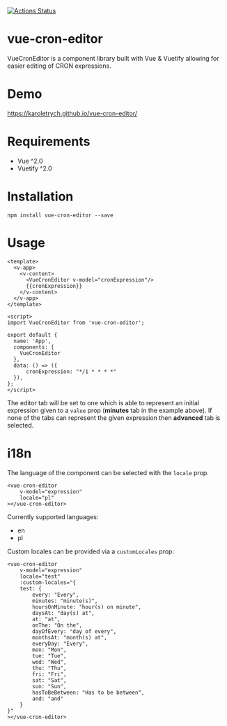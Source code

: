 [![Actions Status](https://github.com/karoletrych/vue-cron-editor/workflows/Node%20CI/badge.svg)](https://github.com/karoletrych/vue-cron-editor/actions)
# vue-cron-editor
VueCronEditor is a component library built with Vue & Vuetify allowing for easier editing of CRON expressions.

# Demo
https://karoletrych.github.io/vue-cron-editor/

# Requirements
- Vue ^2.0
- Vuetify ^2.0

# Installation
```
npm install vue-cron-editor --save
```

# Usage
```
<template>
  <v-app>
    <v-content>
      <VueCronEditor v-model="cronExpression"/>
      {{cronExpression}}
    </v-content>
  </v-app>
</template>

<script>
import VueCronEditor from 'vue-cron-editor';

export default {
  name: 'App',
  components: {
    VueCronEditor
  },
  data: () => ({
      cronExpression: "*/1 * * * *"
  }),
};
</script>
```
The editor tab will be set to one which is able to represent an initial expression given to a ``value`` prop (**minutes** tab in the example above). 
If none of the tabs can represent the given expression then **advanced** tab is selected.

# i18n
The language of the component can be selected with the ``locale`` prop.
```
<vue-cron-editor
    v-model="expression"
    locale="pl"
></vue-cron-editor>
```
Currently supported languages:
- en
- pl

Custom locales can be provided via a ``customLocales`` prop:
```
<vue-cron-editor
    v-model="expression"
    locale="test"
    :custom-locales="{
    test: {
        every: "Every",
        minutes: "minute(s)",
        hoursOnMinute: "hour(s) on minute",
        daysAt: "day(s) at",
        at: "at",
        onThe: "On the",
        dayOfEvery: "day of every",
        monthsAt: "month(s) at",
        everyDay: "Every",
        mon: "Mon",
        tue: "Tue",
        wed: "Wed",
        thu: "Thu",
        fri: "Fri",
        sat: "Sat",
        sun: "Sun",
        hasToBeBetween: "Has to be between",
        and: "and"
    }
}"
></vue-cron-editor>
```
